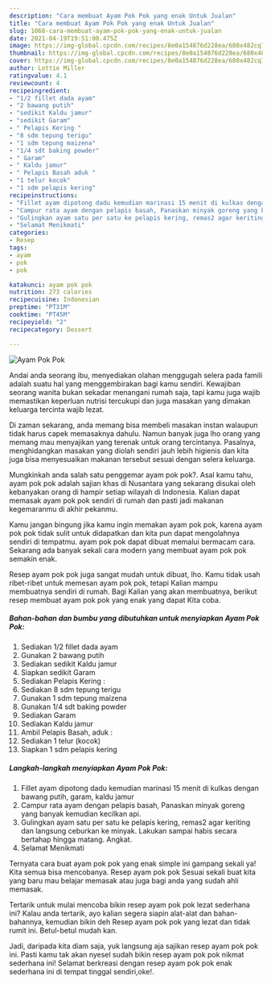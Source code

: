 ```yaml
---
description: "Cara membuat Ayam Pok Pok yang enak Untuk Jualan"
title: "Cara membuat Ayam Pok Pok yang enak Untuk Jualan"
slug: 1068-cara-membuat-ayam-pok-pok-yang-enak-untuk-jualan
date: 2021-04-19T19:51:00.475Z
image: https://img-global.cpcdn.com/recipes/8e0a154876d228ea/680x482cq70/ayam-pok-pok-foto-resep-utama.jpg
thumbnail: https://img-global.cpcdn.com/recipes/8e0a154876d228ea/680x482cq70/ayam-pok-pok-foto-resep-utama.jpg
cover: https://img-global.cpcdn.com/recipes/8e0a154876d228ea/680x482cq70/ayam-pok-pok-foto-resep-utama.jpg
author: Lottie Miller
ratingvalue: 4.1
reviewcount: 4
recipeingredient:
- "1/2 fillet dada ayam"
- "2 bawang putih"
- "sedikit Kaldu jamur"
- "sedikit Garam"
- " Pelapis Kering "
- "8 sdm tepung terigu"
- "1 sdm tepung maizena"
- "1/4 sdt baking powder"
- " Garam"
- " Kaldu jamur"
- " Pelapis Basah aduk "
- "1 telur kocok"
- "1 sdm pelapis kering"
recipeinstructions:
- "Fillet ayam dipotong dadu kemudian marinasi 15 menit di kulkas dengan bawang putih, garam, kaldu jamur"
- "Campur rata ayam dengan pelapis basah, Panaskan minyak goreng yang banyak kemudian kecilkan api."
- "Gulingkan ayam satu per satu ke pelapis kering, remas2 agar keriting dan langsung ceburkan ke minyak. Lakukan sampai habis secara bertahap hingga matang. Angkat."
- "Selamat Menikmati"
categories:
- Resep
tags:
- ayam
- pok
- pok

katakunci: ayam pok pok 
nutrition: 273 calories
recipecuisine: Indonesian
preptime: "PT31M"
cooktime: "PT45M"
recipeyield: "2"
recipecategory: Dessert

---
```



![Ayam Pok Pok](https://img-global.cpcdn.com/recipes/8e0a154876d228ea/680x482cq70/ayam-pok-pok-foto-resep-utama.jpg)

Andai anda seorang ibu, menyediakan olahan menggugah selera pada famili adalah suatu hal yang menggembirakan bagi kamu sendiri. Kewajiban seorang  wanita bukan sekadar menangani rumah saja, tapi kamu juga wajib memastikan keperluan nutrisi tercukupi dan juga masakan yang dimakan keluarga tercinta wajib lezat.

Di zaman  sekarang, anda memang bisa membeli masakan instan walaupun tidak harus capek memasaknya dahulu. Namun banyak juga lho orang yang memang mau menyajikan yang terenak untuk orang tercintanya. Pasalnya, menghidangkan masakan yang diolah sendiri jauh lebih higienis dan kita juga bisa menyesuaikan makanan tersebut sesuai dengan selera keluarga. 



Mungkinkah anda salah satu penggemar ayam pok pok?. Asal kamu tahu, ayam pok pok adalah sajian khas di Nusantara yang sekarang disukai oleh kebanyakan orang di hampir setiap wilayah di Indonesia. Kalian dapat memasak ayam pok pok sendiri di rumah dan pasti jadi makanan kegemaranmu di akhir pekanmu.

Kamu jangan bingung jika kamu ingin memakan ayam pok pok, karena ayam pok pok tidak sulit untuk didapatkan dan kita pun dapat mengolahnya sendiri di tempatmu. ayam pok pok dapat dibuat memalui bermacam cara. Sekarang ada banyak sekali cara modern yang membuat ayam pok pok semakin enak.

Resep ayam pok pok juga sangat mudah untuk dibuat, lho. Kamu tidak usah ribet-ribet untuk memesan ayam pok pok, tetapi Kalian mampu membuatnya sendiri di rumah. Bagi Kalian yang akan membuatnya, berikut resep membuat ayam pok pok yang enak yang dapat Kita coba.

<!--inarticleads1-->

##### Bahan-bahan dan bumbu yang dibutuhkan untuk menyiapkan Ayam Pok Pok:

1. Sediakan 1/2 fillet dada ayam
1. Gunakan 2 bawang putih
1. Sediakan sedikit Kaldu jamur
1. Siapkan sedikit Garam
1. Sediakan  Pelapis Kering :
1. Sediakan 8 sdm tepung terigu
1. Gunakan 1 sdm tepung maizena
1. Gunakan 1/4 sdt baking powder
1. Sediakan  Garam
1. Sediakan  Kaldu jamur
1. Ambil  Pelapis Basah, aduk :
1. Sediakan 1 telur (kocok)
1. Siapkan 1 sdm pelapis kering




<!--inarticleads2-->

##### Langkah-langkah menyiapkan Ayam Pok Pok:

1. Fillet ayam dipotong dadu kemudian marinasi 15 menit di kulkas dengan bawang putih, garam, kaldu jamur
1. Campur rata ayam dengan pelapis basah, Panaskan minyak goreng yang banyak kemudian kecilkan api.
1. Gulingkan ayam satu per satu ke pelapis kering, remas2 agar keriting dan langsung ceburkan ke minyak. Lakukan sampai habis secara bertahap hingga matang. Angkat.
1. Selamat Menikmati




Ternyata cara buat ayam pok pok yang enak simple ini gampang sekali ya! Kita semua bisa mencobanya. Resep ayam pok pok Sesuai sekali buat kita yang baru mau belajar memasak atau juga bagi anda yang sudah ahli memasak.

Tertarik untuk mulai mencoba bikin resep ayam pok pok lezat sederhana ini? Kalau anda tertarik, ayo kalian segera siapin alat-alat dan bahan-bahannya, kemudian bikin deh Resep ayam pok pok yang lezat dan tidak rumit ini. Betul-betul mudah kan. 

Jadi, daripada kita diam saja, yuk langsung aja sajikan resep ayam pok pok ini. Pasti kamu tak akan nyesel sudah bikin resep ayam pok pok nikmat sederhana ini! Selamat berkreasi dengan resep ayam pok pok enak sederhana ini di tempat tinggal sendiri,oke!.

